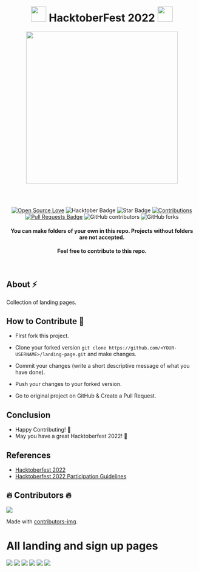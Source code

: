<h1 align="center"> <img src= "https://octodex.github.com/images/original.png" width= "40" /> HacktoberFest 2022 <img src="https://octodex.github.com/images/original.png" width= "40" /> </h1>



<div align="center">

<img src= "https://github.com/prabhurohiths/web-hacktoberfest2022/blob/main/Assets/Hfest-Logo-2-Color-Manga.png" width= "400"/>

<br> <br>

[![Open Source Love](https://firstcontributions.github.io/open-source-badges/badges/open-source-v1/open-source.svg)](https://github.com/MrKrishnaAgarwal/Hacktoberfest2022)
<img src="https://img.shields.io/badge/HacktoberFest-2022-blueviolet" alt="Hacktober Badge"/>
<img src="https://img.shields.io/static/v1?label=%E2%AD%90&message=If%20Useful&style=style=flat&color=BC4E99" alt="Star Badge"/>
<a href="" ><img src="https://img.shields.io/badge/Contributions-welcome-green.svg?style=flat&logo=github" alt="Contributions" /></a>
<a href=""><img src="https://img.shields.io/github/issues-pr-closed/djswain09/landing-page" alt="Pull Requests Badge"/></a>
<img alt="GitHub contributors" src="https://img.shields.io/github/contributors/djswain09/landing-page?color=light-green">
<img alt="GitHub forks" src="https://img.shields.io/github/forks/djswain09/landing-page?style=social">
<h4>You can make folders of your own in this repo. Projects without folders are not accepted.</h4>


<h4> Feel free to contribute to this repo.</h4>

</div>

<br>

## About :zap:
Collection of landing pages.

## How to Contribute :dart:

- FIrst fork this project.

- Clone your forked version ```git clone https://github.com/<YOUR-USERNAME>/landing-page.git```
 and make changes.

- Commit your changes (write a short descriptive message of what you have done).

- Push your changes to your forked version.

- Go to original project on GitHub & Create a Pull Request.

## Conclusion

- Happy Contributing! 🎉 
- May you have a great Hacktoberfest 2022! 🎉

## References

- [Hacktoberfest 2022](https://hacktoberfest.digitalocean.com)
- [Hacktoberfest 2022 Participation Guidelines](https://hacktoberfest.com/participation)

## :fire: Contributors :fire:

<a href="https://github.com/djswain09/landing-page/graphs/contributors">
  <img src="https://contrib.rocks/image?repo=djswain09/landing-page" />
</a>

Made with [contributors-img](https://contrib.rocks).


# All landing and sign up pages
<a href="https://github.com/djswain9/landing-page/tree/main/pages/signup-page-1_2022"><img src="https://github.com/djswain9/landing-page/blob/main/images/signup-page-1_2022.png"></a>
<a href="https://github.com/djswain9/landing-page/tree/main/pages/signup-page-2_2022"><img src="https://github.com/djswain9/landing-page/blob/main/images/signup-page-2_2022.png"></a>
<a href="https://github.com/djswain9/landing-page/tree/main/pages/signup-page-3_2022"><img src="https://github.com/djswain9/landing-page/blob/main/images/signup-page-3_2022.png"></a>
<a href="https://github.com/djswain9/landing-page/tree/main/pages/signup-page-4_2022"><img src="https://github.com/djswain9/landing-page/blob/main/images/signup-page-4_2022.png"></a>
<a href="https://github.com/djswain9/landing-page/tree/main/hacktober2022/page_1"><img src="https://github.com/djswain9/landing-page/blob/main/images/page_1.png"></a>
<a href="https://github.com/djswain9/landing-page/tree/main/hacktober2022/page_2"><img src="https://github.com/djswain9/landing-page/blob/main/images/page_2.png"></a>

